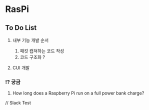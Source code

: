 # RasPi

## To Do List
1. 내부 기능 개발
	순서
	 1. 패킷 캡쳐하는 코드 작성
	 2. 코드 구조화 ?

2. CUI 개발


### ⁉️ 궁금
1. How long does a Raspberry Pi run on a full power bank charge?

// Slack Test
